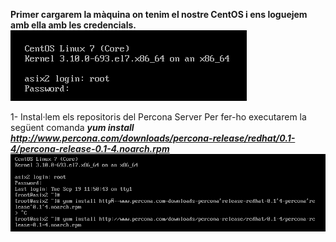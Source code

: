 **Primer cargarem la màquina on tenim el nostre CentOS i ens loguejem amb ella amb les credencials.**
![](https://github.com/joelalcaraz/BBDD/blob/master/Imatges/1.png)

1- Instal·lem els repositoris del Percona Server
  Per fer-ho executarem la següent comanda ***yum install http://www.percona.com/downloads/percona-release/redhat/0.1-4/percona-release-0.1-4.noarch.rpm***
![](https://github.com/joelalcaraz/BBDD/blob/master/Imatges/2.png)
